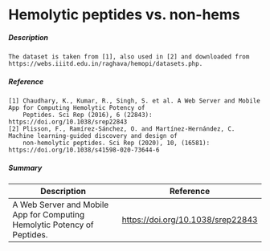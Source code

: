 # Hemolytic peptides vs. non-hems 

##### Description 

    The dataset is taken from [1], also used in [2] and downloaded from 
    https://webs.iiitd.edu.in/raghava/hemopi/datasets.php.
    
##### Reference

    [1] Chaudhary, K., Kumar, R., Singh, S. et al. A Web Server and Mobile App for Computing Hemolytic Potency of 
        Peptides. Sci Rep (2016), 6 (22843): https://doi.org/10.1038/srep22843
    [2] Plisson, F., Ramírez-Sánchez, O. and Martínez-Hernández, C. Machine learning-guided discovery and design of 
        non-hemolytic peptides. Sci Rep (2020), 10, (16581): https://doi.org/10.1038/s41598-020-73644-6
        
##### Summary
 
| Description                                                               | Reference                         |
|---------------------------------------------------------------------------|-----------------------------------|
| A Web Server and Mobile App for Computing Hemolytic Potency of Peptides. | https://doi.org/10.1038/srep22843 |
             

